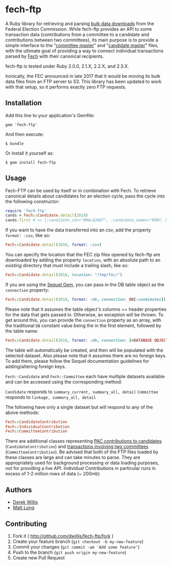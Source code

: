 # fech-ftp

A Ruby library for retrieving and parsing [bulk data downloads](http://classic.fec.gov/finance/disclosure/ftp_download.shtml) from the Federal Election Commission. While fech-ftp provides an API to some transaction data (contributions from a committee to a candidate and contributions between two committees), its main purpose is to provide a simple interface to the "[committee master](http://classic.fec.gov/finance/disclosure/metadata/DataDictionaryCommitteeMaster.shtml)" and "[candidate master](http://classic.fec.gov/finance/disclosure/metadata/DataDictionaryCandidateMaster.shtml)" files, with the ultimate goal of providing a way to connect individual transactions parsed by [Fech](https://github.com/NYTimes/Fech) with their canonical recipients.

fech-ftp is tested under Ruby 2.0.0, 2.1.X, 2.2.X, and 2.3.X.

Ironically, the FEC announced in late 2017 that it would be moving its bulk data files from an FTP server to S3. This library has been updated to work with that setup, so it performs exactly zero FTP requests.

## Installation

Add this line to your application's Gemfile:

    gem 'fech-ftp'

And then execute:

    $ bundle

Or install it yourself as:

    $ gem install fech-ftp

## Usage

Fech-FTP can be used by itself or in combination with Fech. To retrieve canonical details about candidates for an election cycle, pass the cycle into the following constructor:

```ruby
require 'fech-ftp'
cands = Fech::Candidate.detail(2018)
cands.first # => {:candidate_id=>"H0AL02087", :candidate_name=>"ROBY, MARTHA", :party=>"REP", :election_year=>"2018", :office_state=>"AL", :office=>"H", :district=>"02", :incumbent_challenger_status=>"I", :candidate_status=>"C", :committee_id=>"C00462143", :street_one=>"3260 BANKHEAD AVE", :street_two=>"", :city=>"MONTGOMERY", :state=>"AL", :zipcode=>"361062448"}
```

If you want to have the data transferred into an csv, add the property `format: :csv`, like so:

```ruby
Fech::Candidate.detail(2018, format: :csv)
```

You can specify the location that the FEC zip files opened by fech-ftp are downloaded by adding the property `location`, with an absolute path to an _existing_ directory that must include a trailing slash, like so:

```ruby
Fech::Candidate.detail(2018, location: "/tmp/fec/")
```

If you are using the [Sequel Gem](https://github.com/jeremyevans/sequel), you can pass in the DB table object as the `connection` property:

```ruby
Fech::Candidate.detail(2018, format: :db, connection: DB[:candidates])
```

Please note that it assumes the table object's columns == header properties for the data that gets passed in. Otherwise, an exception will be thrown.
To get around this, you can provide the `connection` property as an array, with the traditional `DB` constant value being the in the first element, followed by the table name:

```ruby
Fech::Candidate.detail(2018, format: :db, connection: [<DATABASE OBJECT>, :candidates])
```

The table will automatically be created, and then will be populated with the selected dataset. Also please note that it assumes there are no foreign keys. To add them, please follow the Sequel documentation guidelines for adding/altering foreign keys.

`Fech::Candidate` and `Fech::Committee` each have multiple datasets available and can be accessed using the corresponding method:

`Candidate` responds to `summary_current, summary_all, detail`
`Committee` responds to `linkage, summary_all, detail`

The following have only a single dataset but will respond to any of the above methods:

```ruby
Fech::CandidateContribution
Fech::IndividualContribution
Fech::CommitteeContribution
```

There are additional classes representing [PAC contributions to candidates](http://classic.fec.gov/finance/disclosure/metadata/DataDictionaryContributionstoCandidates.shtml) (`CandidateContribution`) and [transactions involving two committees](http://classic.fec.gov/finance/disclosure/metadata/DataDictionaryCommitteetoCommittee.shtml) (`CommitteeContribution`). Be advised that both of the FTP files loaded by these classes are large and can take minutes to parse. They are appropriately used for background processing or data loading purposes, not for providing a live API. Individual Contributions in particular runs in excess of 1-2 million rows of data (~ 200mb)

## Authors

* [Derek Willis](https://github.com/dwillis)
* [Matt Long](https://github.com/wismer)

## Contributing

1. Fork it ( http://github.com/dwillis/fech-ftp/fork )
2. Create your feature branch (`git checkout -b my-new-feature`)
3. Commit your changes (`git commit -am 'Add some feature'`)
4. Push to the branch (`git push origin my-new-feature`)
5. Create new Pull Request
